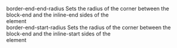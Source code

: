 border-end-end-radius
    Sets the radius of the corner between the  
    block-end and the inline-end sides of the  
    element  
border-end-start-radius
    Sets the radius of the corner between the  
    block-end and the inline-start sides of the  
    element  
